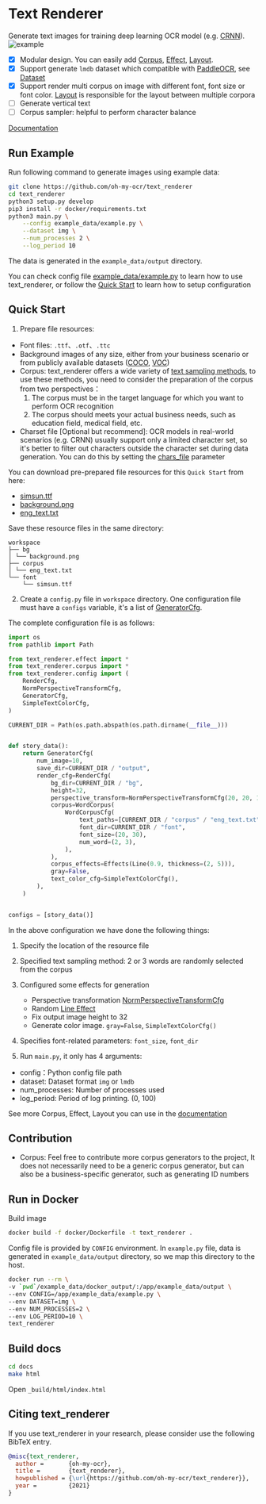 # Text Renderer
Generate text images for training deep learning OCR model (e.g. [CRNN](https://github.com/bgshih/crnn)). ![example](./image/example.gif)

- [x] Modular design. You can easily add [Corpus](https://oh-my-ocr.github.io/text_renderer/corpus/index.html), [Effect](https://oh-my-ocr.github.io/text_renderer/effect/index.html), [Layout](https://oh-my-ocr.github.io/text_renderer/layout/index.html).
- [x] Support generate `lmdb` dataset which compatible with [PaddleOCR](https://github.com/PaddlePaddle/PaddleOCR), see [Dataset](https://oh-my-ocr.github.io/text_renderer/dataset.html)
- [x] Support render multi corpus on image with different font, font size or font color. [Layout](https://oh-my-ocr.github.io/text_renderer/layout/index.html) is responsible for the layout between multiple corpora
- [ ] Generate vertical text
- [ ] Corpus sampler: helpful to perform character balance

[Documentation](https://oh-my-ocr.github.io/text_renderer/index.html)

## Run Example

Run following command to generate images using example data:

```bash
git clone https://github.com/oh-my-ocr/text_renderer
cd text_renderer
python3 setup.py develop
pip3 install -r docker/requirements.txt
python3 main.py \
    --config example_data/example.py \
    --dataset img \
    --num_processes 2 \
    --log_period 10
```

The data is generated in the `example_data/output` directory.

You can check config file [example_data/example.py](https://github.com/oh-my-ocr/text_renderer/blob/master/example_data/example.py) to learn how to use text_renderer,
or follow the [Quick Start](https://github.com/oh-my-ocr/text_renderer#quick-start) to learn how to setup configuration
 

## Quick Start
1. Prepare file resources:

- Font files: `.ttf`、`.otf`、`.ttc`
- Background images of any size, either from your business scenario or from publicly available datasets ([COCO](https://cocodataset.org/#home), [VOC](http://host.robots.ox.ac.uk/pascal/VOC/))
- Corpus: text_renderer offers a wide variety of [text sampling methods](https://oh-my-ocr.github.io/text_renderer/corpus/index.html), 
  to use these methods, you need to consider the preparation of the corpus from two perspectives：
  1. The corpus must be in the target language for which you want to perform OCR recognition
  2. The corpus should meets your actual business needs, such as education field, medical field, etc.
- Charset file [Optional but recommend]: OCR models in real-world scenarios (e.g. CRNN) usually support only a limited character set, 
  so it's better to filter out characters outside the character set during data generation. 
  You can do this by setting the [chars_file](https://oh-my-ocr.github.io/text_renderer/corpus/char_corpus.html) parameter

You can download pre-prepared file resources for this `Quick Start` from here: 
- [simsun.ttf](https://github.com/oh-my-ocr/text_renderer/raw/master/example_data/font/simsun.ttf)
- [background.png](https://github.com/oh-my-ocr/text_renderer/raw/master/example_data/bg/background.png)
- [eng_text.txt](https://github.com/oh-my-ocr/text_renderer/raw/master/example_data/text/eng_text.txt)

Save these resource files in the same directory:
```
workspace
├── bg
│ └── background.png
├── corpus
│ └── eng_text.txt
└── font
    └── simsun.ttf
```

2. Create a `config.py` file in `workspace` directory. One configuration file must have a `configs` variable, it's 
a list of [GeneratorCfg](https://oh-my-ocr.github.io/text_renderer/config.html#text_renderer.config.GeneratorCfg). 

The complete configuration file is as follows:
```python
import os
from pathlib import Path

from text_renderer.effect import *
from text_renderer.corpus import *
from text_renderer.config import (
    RenderCfg,
    NormPerspectiveTransformCfg,
    GeneratorCfg,
    SimpleTextColorCfg,
)

CURRENT_DIR = Path(os.path.abspath(os.path.dirname(__file__)))


def story_data():
    return GeneratorCfg(
        num_image=10,
        save_dir=CURRENT_DIR / "output",
        render_cfg=RenderCfg(
            bg_dir=CURRENT_DIR / "bg",
            height=32,
            perspective_transform=NormPerspectiveTransformCfg(20, 20, 1.5),
            corpus=WordCorpus(
                WordCorpusCfg(
                    text_paths=[CURRENT_DIR / "corpus" / "eng_text.txt"],
                    font_dir=CURRENT_DIR / "font",
                    font_size=(20, 30),
                    num_word=(2, 3),
                ),
            ),
            corpus_effects=Effects(Line(0.9, thickness=(2, 5))),
            gray=False,
            text_color_cfg=SimpleTextColorCfg(),
        ),
    )


configs = [story_data()]
```

In the above configuration we have done the following things:
1. Specify the location of the resource file
2. Specified text sampling method: 2 or 3 words are randomly selected from the corpus
3. Configured some effects for generation
   - Perspective transformation [NormPerspectiveTransformCfg](https://oh-my-ocr.github.io/text_renderer/_modules/text_renderer/config.html#NormPerspectiveTransformCfg)
   - Random [Line Effect](https://oh-my-ocr.github.io/text_renderer/effect/line.html)
   - Fix output image height to 32
   - Generate color image. `gray=False`, `SimpleTextColorCfg()`
4. Specifies font-related parameters: `font_size`, `font_dir`

3. Run `main.py`, it only has 4 arguments:
- config：Python config file path
- dataset: Dataset format `img` or `lmdb`
- num_processes: Number of processes used
- log_period: Period of log printing. (0, 100)

See more Corpus, Effect, Layout you can use in the [documentation](https://oh-my-ocr.github.io/text_renderer/index.html)

## Contribution

- Corpus: Feel free to contribute more corpus generators to the project, 
  It does not necessarily need to be a generic corpus generator, but can also be a business-specific generator, 
  such as generating ID numbers


## Run in Docker

Build image

```bash
docker build -f docker/Dockerfile -t text_renderer .
```

Config file is provided by `CONFIG` environment.
In `example.py` file, data is generated in `example_data/output` directory,
so we map this directory to the host.

```bash
docker run --rm \
-v `pwd`/example_data/docker_output/:/app/example_data/output \
--env CONFIG=/app/example_data/example.py \
--env DATASET=img \
--env NUM_PROCESSES=2 \
--env LOG_PERIOD=10 \
text_renderer
```

## Build docs

```bash
cd docs
make html
```

Open `_build/html/index.html`


## Citing text_renderer
If you use text_renderer in your research, please consider use the following BibTeX entry.

```BibTeX
@misc{text_renderer,
  author =       {oh-my-ocr},
  title =        {text_renderer},
  howpublished = {\url{https://github.com/oh-my-ocr/text_renderer}},
  year =         {2021}
}
```
